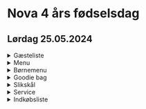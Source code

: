 # Nova 4 års fødselsdag
## Lørdag 25.05.2024  

<details>
  <summary>Gæsteliste</summary>

  1. GD Minh: 5
  2. GD Be: 4
  3. GD Tai: 4
  4. GD Ty: 4
  5. GD Tu: 5
  6. GD Chi: 6
  
  Total = 28 personer
</details>  

<details>
  <summary>Menu</summary>
  
  - Sup man cua (Mormor)
  - Goi bo (Minh)
  - Grillspyd nem nuong (Danny) [opskrift](https://github.com/Eo-Le-LearnToHack/Opskrift/blob/main/NemNuong.md)
  - Grillspyd heo nuong (Danny)
  - Grillspyd grøntsager (Danny)
  - Bun tuoi
  - Blandede salat g krydderurter
  - Nuoc mam
  - Che thai (1 dåse frugt af hver, husk tapioca mel)
  - Lagkage
  - Cup cake
</details>  

<details>
  <summary>Børnemenu</summary>
  
  - Nuggets
  - Pomme frites
  - Ketchup
  - Mayo
  - Juice Caprisonne
</details>

<details>
  <summary>Goodie bag</summary>

  - Nova, Emmalie, Nathalie, Tobias, Mason, Mia, Jacky, Felix = 8 poser
  - 1 pk rosin
  - 1 slikkepind
  - 1 kiks (mini cream kiks fra Bilka)
  - 1 pk Maoam
  - Andet slik
  - legetøj
</details>  

<details>
  <summary>Slikskål</summary>
  
  - popcorn
  - chips
  - blandet slik
</details>  

<details>
  <summary>Service</summary>
  
  - engangsspisepinde
  - engangsskeer
  - paptallerkner
</details>  

<details>
  <summary>Indkøbsliste</summary>
  
  -  sølvbakker
  -  plastic krus
  -  parasol fra Jydsk
  -  kul
  -  havemøbler fra Bé
</details>  
